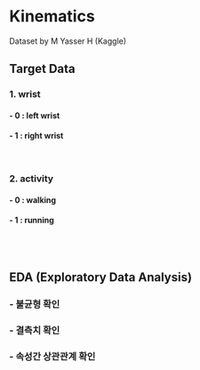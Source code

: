 # Kinematics
Dataset by M Yasser H (Kaggle)



## Target Data

### 1. wrist
#### - 0 : left wrist
#### - 1 : right wrist

</br>

### 2. activity
#### - 0 : walking
#### - 1 : running

</br>

</br>

## EDA (Exploratory Data Analysis)
### - 불균형 확인
### - 결측치 확인
### - 속성간 상관관계 확인
